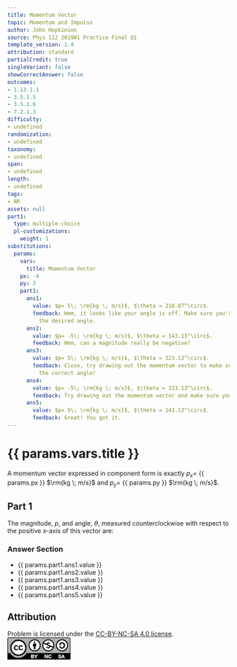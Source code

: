 ```yaml
---
title: Momentum Vector
topic: Momentum and Impulse
author: John Hopkinson
source: Phys 112 2019W1 Practice Final Q1
template_version: 1.4
attribution: standard
partialCredit: true
singleVariant: false
showCorrectAnswer: false
outcomes:
- 1.13.1.1
- 3.5.1.5
- 3.5.1.6
- 7.2.1.3
difficulty:
- undefined
randomization:
- undefined
taxonomy:
- undefined
span:
- undefined
length:
- undefined
tags:
- NR
assets: null
part1:
  type: multiple-choice
  pl-customizations:
    weight: 1
substitutions:
  params:
    vars:
      title: Momentum Vector
    px: -4
    py: 3
    part1:
      ans1:
        value: $p= 5\; \rm{kg \; m/s}$, $\theta = 216.87^\circ$.
        feedback: Hmm, it looks like your angle is off. Make sure you're calculating
          the desired angle.
      ans2:
        value: $p= -5\; \rm{kg \; m/s}$, $\theta = 143.13^\circ$.
        feedback: Hmm, can a magnitude really be negative?
      ans3:
        value: $p= 5\; \rm{kg \; m/s}$, $\theta = 323.13^\circ$.
        feedback: Close, try drawing out the momentum vector to make sure you have
          the correct angle!
      ans4:
        value: $p= -5\; \rm{kg \; m/s}$, $\theta = 323.13^\circ$.
        feedback: Try drawing out the momentum vector and make sure your answers match!
      ans5:
        value: $p= 5\; \rm{kg \; m/s}$, $\theta = 143.13^\circ$.
        feedback: Great! You got it.
---
```

# {{ params.vars.title }}
A momentum vector expressed in component form is exactly $p_x =$ {{ params.px }} $\rm{kg \; m/s}$ and $p_y =$ {{ params.py }} $\rm{kg \; m/s}$.

## Part 1

The magnitude, $p$, and angle, $\theta$, measured counterclockwise with respect to the positive $x$-axis of this vector are:

### Answer Section

- {{ params.part1.ans1.value }}
- {{ params.part1.ans2.value }}
- {{ params.part1.ans3.value }}
- {{ params.part1.ans4.value }}
- {{ params.part1.ans5.value }}

## Attribution

Problem is licensed under the [CC-BY-NC-SA 4.0 license](https://creativecommons.org/licenses/by-nc-sa/4.0/).<br> ![The Creative Commons 4.0 license requiring attribution-BY, non-commercial-NC, and share-alike-SA license.](https://raw.githubusercontent.com/firasm/bits/master/by-nc-sa.png)